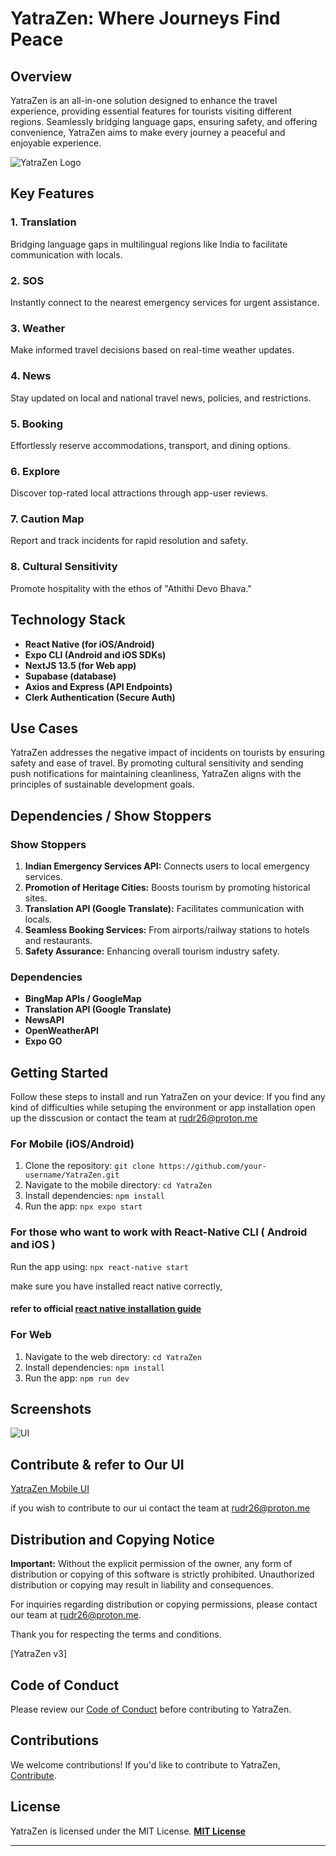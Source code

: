 # YatraZen: Where Journeys Find Peace

## Overview

YatraZen is an all-in-one solution designed to enhance the travel experience, providing essential features for tourists visiting different regions. Seamlessly bridging language gaps, ensuring safety, and offering convenience, YatraZen aims to make every journey a peaceful and enjoyable experience.

![YatraZen Logo](https://ucarecdn.com/b71f779c-9894-48cf-9383-6ce0256d5956/-/scale_crop/385x91/-/format/auto/-/quality/smart/-/rasterize/)

## Key Features

### 1. Translation
Bridging language gaps in multilingual regions like India to facilitate communication with locals.

### 2. SOS
Instantly connect to the nearest emergency services for urgent assistance.

### 3. Weather
Make informed travel decisions based on real-time weather updates.

### 4. News
Stay updated on local and national travel news, policies, and restrictions.

### 5. Booking
Effortlessly reserve accommodations, transport, and dining options.

### 6. Explore
Discover top-rated local attractions through app-user reviews.

### 7. Caution Map
Report and track incidents for rapid resolution and safety.

### 8. Cultural Sensitivity
Promote hospitality with the ethos of "Athithi Devo Bhava."

## Technology Stack

- **React Native (for iOS/Android)**
- **Expo CLI (Android and iOS SDKs)**
- **NextJS 13.5 (for Web app)**
- **Supabase (database)**
- **Axios and Express (API Endpoints)**
- **Clerk Authentication (Secure Auth)**

## Use Cases

YatraZen addresses the negative impact of incidents on tourists by ensuring safety and ease of travel. By promoting cultural sensitivity and sending push notifications for maintaining cleanliness, YatraZen aligns with the principles of sustainable development goals.

## Dependencies / Show Stoppers

### Show Stoppers

1. **Indian Emergency Services API:** Connects users to local emergency services.
2. **Promotion of Heritage Cities:** Boosts tourism by promoting historical sites.
3. **Translation API (Google Translate):** Facilitates communication with locals.
4. **Seamless Booking Services:** From airports/railway stations to hotels and restaurants.
5. **Safety Assurance:** Enhancing overall tourism industry safety.

### Dependencies

- **BingMap APIs / GoogleMap**
- **Translation API (Google Translate)**
- **NewsAPI**
- **OpenWeatherAPI**
- **Expo GO**

## Getting Started

Follow these steps to install and run YatraZen on your device:
If you find any kind of difficulties while setuping the environment or app installation open up the disscusion or contact the team at rudr26@proton.me

### For Mobile (iOS/Android)

 1. Clone the repository: `git clone https://github.com/your-username/YatraZen.git`
 2. Navigate to the mobile directory: `cd YatraZen`
 3. Install dependencies: `npm install`
 4. Run the app: `npx expo start`
### For those who want to work with React-Native CLI ( Android and iOS )
Run the app using: `npx react-native start`

 make sure you have installed react native correctly, 
 #### refer to official [react native installation guide](https://reactnative.dev/docs/next/environment-setup)

### For Web

1. Navigate to the web directory: `cd YatraZen`
2. Install dependencies: `npm install`
3. Run the app: `npm run dev`

## Screenshots

![UI](https://ucarecdn.com/1c53f2b7-4a42-4e6a-b4c0-ad298bbba937/-/scale_crop/838x1264/-/format/auto/-/quality/best/)

## Contribute & refer to Our UI
[YatraZen Mobile UI](https://www.figma.com/proto/kpnBON1tJlr1kXGh9w3j4v/Untitled?page-id=51:643&type=design&node-id=70-1140&viewport=186,446,0.19&t=hQCOXJ0Tr5QBCrBg-1&scaling=scale-down&mode=design)

if you wish to contribute to our ui contact the team at rudr26@proton.me

## Distribution and Copying Notice
**Important:** Without the explicit permission of the owner, any form of distribution or copying of this software is strictly prohibited. Unauthorized distribution or copying may result in liability and consequences.

For inquiries regarding distribution or copying permissions, please contact our team at rudr26@proton.me.

Thank you for respecting the terms and conditions.

[YatraZen v3]

## Code of Conduct

Please review our [Code of Conduct](CODE_OF_CONDUCT.md) before contributing to YatraZen.

## Contributions

We welcome contributions! If you'd like to contribute to YatraZen, [Contribute](CONTRIBUTING.md).

## License
YatraZen is licensed under the MIT License. **[MIT License](https://github.com/LazyCoder26/v3/blob/main/LICENSE.md)**

---
